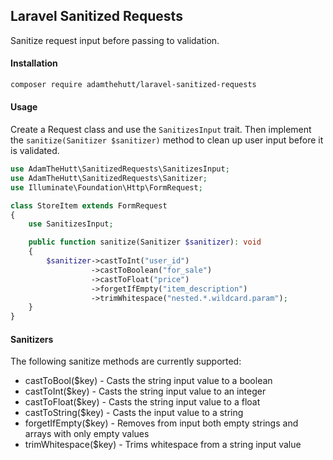 ## Laravel Sanitized Requests
Sanitize request input before passing to validation.

#### Installation
```bash
composer require adamthehutt/laravel-sanitized-requests
```

#### Usage
Create a Request class and use the ```SanitizesInput``` trait. Then implement
the ```sanitize(Sanitizer $sanitizer)``` method to clean up user input before it is 
validated.

```php
use AdamTheHutt\SanitizedRequests\SanitizesInput;
use AdamTheHutt\SanitizedRequests\Sanitizer;
use Illuminate\Foundation\Http\FormRequest;

class StoreItem extends FormRequest
{
    use SanitizesInput;

    public function sanitize(Sanitizer $sanitizer): void
    {
        $sanitizer->castToInt("user_id")
                  ->castToBoolean("for_sale")
                  ->castToFloat("price")
                  ->forgetIfEmpty("item_description")
                  ->trimWhitespace("nested.*.wildcard.param");
    }
}
```

#### Sanitizers
The following sanitize methods are currently supported:
 * castToBool($key) - Casts the string input value to a boolean
 * castToInt($key) - Casts the string input value to an integer
 * castToFloat($key) - Casts the string input value to a float
 * castToString($key) - Casts the input value to a string 
 * forgetIfEmpty($key) - Removes from input both empty strings and arrays with 
 only empty values
 * trimWhitespace($key) - Trims whitespace from a string input value
